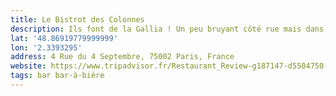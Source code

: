 ```yaml
---
title: Le Bistrot des Colonnes
description: Ils font de la Gallia ! Un peu bruyant côté rue mais dans la terrasse perpendiculaire est mieux.
lat: '48.86919779999999'
lon: '2.3393295'
address: 4 Rue du 4 Septembre, 75002 Paris, France
website: https://www.tripadvisor.fr/Restaurant_Review-g187147-d5504750-Reviews-Le_Bistrot_des_Colonnes-Paris_Ile_de_France.html
tags: bar bar-à-bière
---
```

